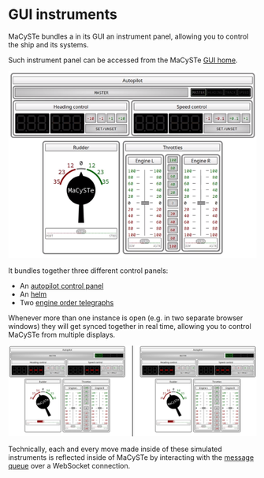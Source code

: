 # GUI instruments

MaCySTe bundles a in its GUI an instrument panel, allowing you to control the ship and its systems.

Such instrument panel can be accessed from the MaCySTe [GUI home](./gui-home.md).

![GUI instruments](../images/gui-instruments.png)

It bundles together three different control panels:

- An [autopilot control panel](./instruments-autopilot.md)
- An [helm](./instruments-rudder.md)
- Two [engine order telegraphs](./instruments-telegraphs.md)

Whenever more than one instance is open (e.g. in two separate browser windows) they will get synced together in real time, allowing you to control MaCySTe from multiple displays.

![Instruments synced](../images/gui-instruments-sync.png)

Technically, each and every move made inside of these simulated instruments is reflected inside of MaCySTe by interacting with the [message queue](./nats.md) over a WebSocket connection.
